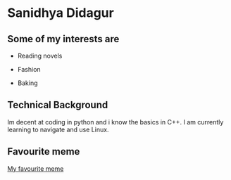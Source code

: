# Sanidhya Didagur
## Some of my interests are
- Reading novels
+ Fashion
* Baking
## Technical Background
Im decent at coding in python and i know the basics in C++. I am currently learning to navigate and use Linux.
## Favourite meme
[My favourite meme](https://www.google.com/imgres?imgurl=https%3A%2F%2Fpbs.twimg.com%2Fmedia%2FFKyoToKXEAIiCsa.jpg%3Alarge&tbnid=9T8suVoVkXQT5M&vet=10CAIQxiAoAGoXChMI6PKn6IzViAMVAAAAAB0AAAAAEAU..i&imgrefurl=https%3A%2F%2Ftwitter.com%2Fdead_inside_bot%2Fstatus%2F1489750634312126469&docid=tU7TRpyNRza8sM&w=1280&h=1248&itg=1&hl=en-US&ved=0CAIQxiAoAGoXChMI6PKn6IzViAMVAAAAAB0AAAAAEAU)
